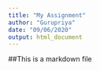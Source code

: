 ```yaml
---
title: "My Assignment"
author: "Gurupriya"
date: "09/06/2020"
output: html_document
---
```

##This is a markdown file